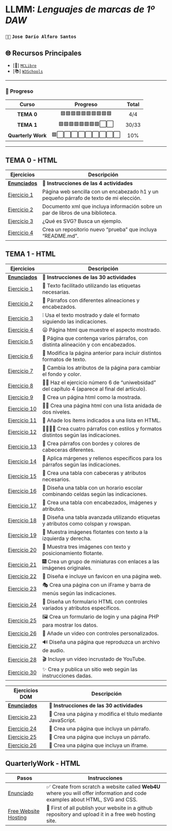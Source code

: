 # LLMM: *Lenguajes de marcas de 1º DAW*
### `🐱‍💻` **`Jose Darío Alfaro Santos`** 

## 🌐 **Recursos Principales**  
- [📘] [`MCLibre`](https://www.mclibre.org/consultar/htmlcss/)  
- [📚] [`W3Schools`](https://www.w3schools.com/)  

---

### 📝 **Progreso**

|        Curso          |         Progreso         | Total |
|:---------------------:|:------------------------:|:-----:|
|       **TEMA 0**      | 🟩🟩🟩🟩🟩🟩🟩🟩🟩🟩 |  4/4  |
|       **TEMA 1**      | 🟩🟩🟩🟩🟩🟩🟩🟩⬜⬜ | 30/33 |
|   **Quarterly Work**  | 🟩⬜⬜⬜⬜⬜⬜⬜⬜⬜ |  10%  |

---

## TEMA 0 - HTML
Ejercicios | Descripción
-----------|------------
[**Enunciados**](https://docs.google.com/document/d/1N-ePfly6uEPFOjIdiWBunZ2Ep3rY-c9tqu_On1L-7LY/edit?tab=t.0)  | 📖 **Instrucciones de las 4 actividades**
[Ejercicio 1](tema0/pagina.html)|Página web sencilla con un encabezado h1 y un pequeño párrafo de texto de mi elección.
[Ejercicio 2](tema0/menu.xml)|Documento xml que incluya información sobre un par de libros de una biblioteca.
[Ejercicio 3](tema0/ejercicio3)|¿Qué es SVG? Busca un ejemplo.
[Ejercicio 4](https://github.com/jalfsan3108/prueba.git) |Crea un repositorio nuevo “prueba” que incluya “README.md”.

## TEMA 1 - HTML
Ejercicios | Descripción
-----------|------------
[**Enunciados**](https://docs.google.com/document/d/1WRdNTHe1et5iHGRsCnMGeRJQBxInAxvtCLdPFBtZoYM/edit?tab=t.0)  | 📖 **Instrucciones de las 30 actividades**
[Ejercicio 1](tema1/ejercicio1.html)|📝 Texto facilitado utilizando las etiquetas necesarias.                       
[Ejercicio 2](tema1/ejercicio2.html)|📜 Párrafos con diferentes alineaciones y encabezados.
[Ejercicio 3](tema1/ejercicio3.html) |❕ Usa el texto mostrado y dale el formato siguiendo las indicaciones.
[Ejercicio 4](tema1/ejercicio4.html) |😦 Página html que muestre el aspecto mostrado.
[Ejercicio 5](tema1/ejercicio5.html) |🔨 Página que contenga varios párrafos, con distinta alineación y con encabezados.
[Ejercicio 6](tema1/ejercicio6.html) |🚧 Modifica la página anterior para incluir distintos formatos de texto.
[Ejercicio 7](tema1/ejercicio7.html) |🌈 Cambia los atributos de la página para cambiar el fondo y color.
[Ejercicio 8](tema1/ejercicio8.html) |👨‍🎓 Haz el ejercicio número 6 de “uniwebsidad” del capítulo 4 (aparece al final del artículo).
[Ejercicio 9](tema1/ejercicio9.html)   |💌 Crea un página html como la mostrada.
[Ejercicio 10](tema1/ejercicio10.html) |🐱‍🏍 Crea una página html con una lista anidada de dos niveles.  
[Ejercicio 11](tema1/ejercicio11.html) |🛒 Añade los ítems indicados a una lista en HTML.  
[Ejercicio 12](tema1/ejercicio12.html) |👨‍👨‍👧‍👦 Crea cuatro párrafos con estilos y formatos distintos según las indicaciones.  
[Ejercicio 13](tema1/ejercicio13.html) |🎫 Crea párrafos con bordes y colores de cabeceras diferentes.  
[Ejercicio 14](tema1/ejercicio14.html) |🧵 Aplica márgenes y rellenos específicos para los párrafos según las indicaciones.  
[Ejercicio 15](tema1/ejercicio15.html) |🍫 Crea una tabla con cabeceras y atributos necesarios.  
[Ejercicio 16](tema1/ejercicio16.html) |🏫 Diseña una tabla con un horario escolar combinando celdas según las indicaciones.  
[Ejercicio 17](tema1/ejercicio17.html) |🎨 Crea una tabla con encabezados, imágenes y atributos.  
[Ejercicio 18](tema1/ejercicio18.html) |🎐 Diseña una tabla avanzada utilizando etiquetas y atributos como colspan y rowspan.  
[Ejercicio 19](tema1/ejercicio19.html) |🎈 Muestra imágenes flotantes con texto a la izquierda y derecha.  
[Ejercicio 20](tema1/ejercicio20.html) |🎠 Muestra tres imágenes con texto y posicionamiento flotante.  
[Ejercicio 21](tema1/ejercicio21.html) |🎆 Crea un grupo de miniaturas con enlaces a las imágenes originales.  
[Ejercicio 22](tema1/ejercicio22.html) |🎎 Diseña e incluye un favicon en una página web.  
[Ejercicio 23](tema1/ejercicio23.html) |🎭 Crea una página con un iFrame y barra de menús según las indicaciones.  
[Ejercicio 24](tema1/ejercicio24.html) |🎁 Diseña un formulario HTML con controles variados y atributos específicos.  
[Ejercicio 25](tema1/ejercicio25.html) |🖼 Crea un formulario de login y una página PHP para mostrar los datos.  
[Ejercicio 26](tema1/ejercicio26.html) |🎰 Añade un video con controles personalizados.  
[Ejercicio 27](tema1/ejercicio27.html) |🔊 Diseña una página que reproduzca un archivo de audio.  
[Ejercicio 28](tema1/ejercicio28.html) |🎬 Incluye un vídeo incrustado de YouTube.  
[Ejercicio 30](tema1/ejercicio30.html) |✨ Crea y publica un sitio web según las instrucciones dadas.

Ejercicios DOM | Descripción
-----------|------------
[**Enunciados**](https://docs.google.com/document/d/1WRdNTHe1et5iHGRsCnMGeRJQBxInAxvtCLdPFBtZoYM/edit?tab=t.0)  | 📖 **Instrucciones de las 30 actividades**
[Ejercicio 23](tema1/ejerciciodom23.html)|🏰 Crea una página y modifica el título mediante JavaScript.                     
[Ejercicio 24](tema1/ejerciciodom24.html)|🦽 Crea una página que incluya un párrafo.
[Ejercicio 25](tema1/ejerciciodom25.html) |🚁 Crea una página que incluya un párrafo.
[Ejercicio 26](tema1/ejerciciodom26.html) |🚈 Crea una página que incluya un iframe.

## QuarterlyWork - HTML
Pasos | Instrucciones
----------|-------------
[Enunciado](https://docs.google.com/document/d/195xAKsWE7OtO02Cr3YGRjn8qBjdKhDQ8aimYVjqdh6M/edit?tab=t.0) |✅ Create from scratch a website called **Web4U** where you will offer information and code examples about HTML, SVG and CSS.
[Free Website Hosting](https://www.infinityfree.com/#google_vignette) |📍 First of all publish your website in a github repository and upload it in a free web hosting site.
